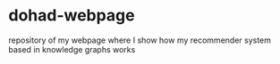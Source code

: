 # dohad-webpage
repository of my webpage where I show how my recommender system based in knowledge graphs works
